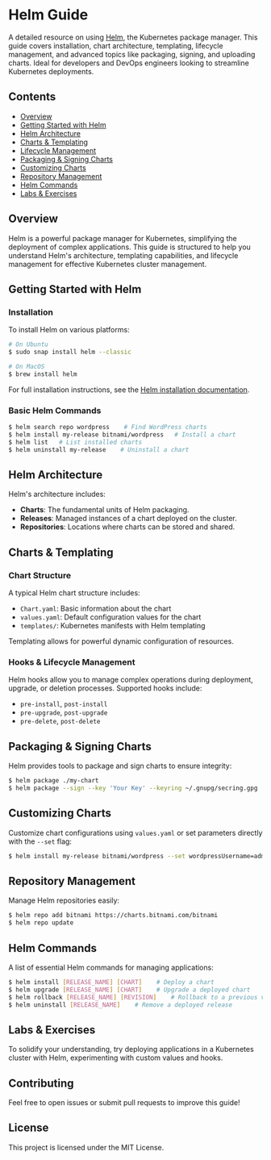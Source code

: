 
# Helm Guide

A detailed resource on using [Helm](https://helm.sh), the Kubernetes package manager. This guide covers installation, chart architecture, templating, lifecycle management, and advanced topics like packaging, signing, and uploading charts. Ideal for developers and DevOps engineers looking to streamline Kubernetes deployments.

## Contents

- [Overview](#overview)
- [Getting Started with Helm](#getting-started-with-helm)
- [Helm Architecture](#helm-architecture)
- [Charts & Templating](#charts--templating)
- [Lifecycle Management](#lifecycle-management)
- [Packaging & Signing Charts](#packaging--signing-charts)
- [Customizing Charts](#customizing-charts)
- [Repository Management](#repository-management)
- [Helm Commands](#helm-commands)
- [Labs & Exercises](#labs--exercises)

## Overview

Helm is a powerful package manager for Kubernetes, simplifying the deployment of complex applications. This guide is structured to help you understand Helm's architecture, templating capabilities, and lifecycle management for effective Kubernetes cluster management.

## Getting Started with Helm

### Installation

To install Helm on various platforms:
```bash
# On Ubuntu
$ sudo snap install helm --classic

# On MacOS
$ brew install helm
```
For full installation instructions, see the [Helm installation documentation](https://helm.sh/docs/intro/install/).

### Basic Helm Commands
```bash
$ helm search repo wordpress    # Find WordPress charts
$ helm install my-release bitnami/wordpress   # Install a chart
$ helm list   # List installed charts
$ helm uninstall my-release    # Uninstall a chart
```

## Helm Architecture

Helm's architecture includes:
- **Charts**: The fundamental units of Helm packaging.
- **Releases**: Managed instances of a chart deployed on the cluster.
- **Repositories**: Locations where charts can be stored and shared.

## Charts & Templating

### Chart Structure
A typical Helm chart structure includes:
- `Chart.yaml`: Basic information about the chart
- `values.yaml`: Default configuration values for the chart
- `templates/`: Kubernetes manifests with Helm templating

Templating allows for powerful dynamic configuration of resources.

### Hooks & Lifecycle Management

Helm hooks allow you to manage complex operations during deployment, upgrade, or deletion processes. Supported hooks include:
- `pre-install`, `post-install`
- `pre-upgrade`, `post-upgrade`
- `pre-delete`, `post-delete`

## Packaging & Signing Charts

Helm provides tools to package and sign charts to ensure integrity:
```bash
$ helm package ./my-chart
$ helm package --sign --key 'Your Key' --keyring ~/.gnupg/secring.gpg ./my-chart
```

## Customizing Charts

Customize chart configurations using `values.yaml` or set parameters directly with the `--set` flag:
```bash
$ helm install my-release bitnami/wordpress --set wordpressUsername=admin,wordpressPassword=secret
```

## Repository Management

Manage Helm repositories easily:
```bash
$ helm repo add bitnami https://charts.bitnami.com/bitnami
$ helm repo update
```

## Helm Commands

A list of essential Helm commands for managing applications:
```bash
$ helm install [RELEASE_NAME] [CHART]    # Deploy a chart
$ helm upgrade [RELEASE_NAME] [CHART]    # Upgrade a deployed chart
$ helm rollback [RELEASE_NAME] [REVISION]    # Rollback to a previous version
$ helm uninstall [RELEASE_NAME]    # Remove a deployed release
```

## Labs & Exercises

To solidify your understanding, try deploying applications in a Kubernetes cluster with Helm, experimenting with custom values and hooks.

## Contributing

Feel free to open issues or submit pull requests to improve this guide!

## License

This project is licensed under the MIT License.
